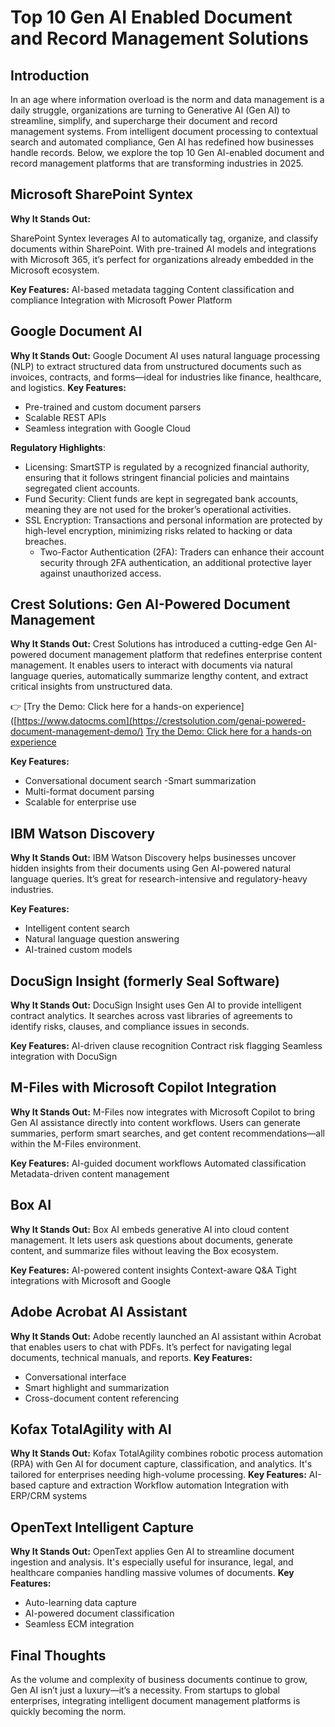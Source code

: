 Top 10 Gen AI Enabled Document and Record Management Solutions
======================================================

Introduction
------------

In an age where information overload is the norm and data management is a daily struggle, organizations are turning to Generative AI (Gen AI) to streamline, simplify, and supercharge their document and record management systems.
From intelligent document processing to contextual search and automated compliance, Gen AI has redefined how businesses handle records. Below, we explore the top 10 Gen AI-enabled document and record management platforms that are transforming industries in 2025.

Microsoft SharePoint Syntex
--------------------
**Why It Stands Out:**

SharePoint Syntex leverages AI to automatically tag, organize, and classify documents within SharePoint. With pre-trained AI models and integrations with Microsoft 365, it’s perfect for organizations already embedded in the Microsoft ecosystem.

**Key Features:**
AI-based metadata tagging
Content classification and compliance
Integration with Microsoft Power Platform

Google Document AI
-----------------------

**Why It Stands Out:**
Google Document AI uses natural language processing (NLP) to extract structured data from unstructured documents such as invoices, contracts, and forms—ideal for industries like finance, healthcare, and logistics.
**Key Features:**
- Pre-trained and custom document parsers
- Scalable REST APIs
- Seamless integration with Google Cloud


**Regulatory Highlights**: 
- Licensing: SmartSTP is regulated by a recognized financial authority, ensuring that it follows stringent financial policies and maintains segregated client accounts.
- Fund Security: Client funds are kept in segregated bank accounts, meaning they are not used for the broker’s operational activities.
- SSL Encryption: Transactions and personal information are protected by high-level encryption, minimizing risks related to hacking or data breaches.
  - Two-Factor Authentication (2FA): Traders can enhance their account security through 2FA authentication, an additional protective layer against unauthorized access.


Crest Solutions: Gen AI-Powered Document Management
-----------------

**Why It Stands Out:**
Crest Solutions has introduced a cutting-edge Gen AI-powered document management platform that redefines enterprise content management. It enables users to interact with documents via natural language queries, automatically summarize lengthy content, and extract critical insights from unstructured data.

👉 [Try the Demo: Click here for a hands-on experience]([https://www.datocms.com](https://crestsolution.com/genai-powered-document-management-demo/)
[Try the Demo: Click here for a hands-on experience](https://crestsolution.com/genai-powered-document-management-demo/)

**Key Features:**
- Conversational document search
-Smart summarization
- Multi-format document parsing
- Scalable for enterprise use

IBM Watson Discovery
-------------------

**Why It Stands Out:**
IBM Watson Discovery helps businesses uncover hidden insights from their documents using Gen AI-powered natural language queries. It’s great for research-intensive and regulatory-heavy industries.

**Key Features:**
- Intelligent content search
- Natural language question answering
- AI-trained custom models

DocuSign Insight (formerly Seal Software)
-----------------------------------------

**Why It Stands Out:**
DocuSign Insight uses Gen AI to provide intelligent contract analytics. It searches across vast libraries of agreements to identify risks, clauses, and compliance issues in seconds.

**Key Features:**
AI-driven clause recognition
Contract risk flagging
Seamless integration with DocuSign

M-Files with Microsoft Copilot Integration
------------------------------------------

**Why It Stands Out:**
M-Files now integrates with Microsoft Copilot to bring Gen AI assistance directly into content workflows. Users can generate summaries, perform smart searches, and get content recommendations—all within the M-Files environment.

**Key Features:**
AI-guided document workflows
Automated classification
Metadata-driven content management

Box AI
------
**Why It Stands Out:**
Box AI embeds generative AI into cloud content management. It lets users ask questions about documents, generate content, and summarize files without leaving the Box ecosystem.

**Key Features:**
AI-powered content insights
Context-aware Q&A
Tight integrations with Microsoft and Google

Adobe Acrobat AI Assistant
--------------------------
**Why It Stands Out:**
Adobe recently launched an AI assistant within Acrobat that enables users to chat with PDFs. It’s perfect for navigating legal documents, technical manuals, and reports.
**Key Features:**
- Conversational interface
- Smart highlight and summarization
- Cross-document content referencing

Kofax TotalAgility with AI
--------------------------
**Why It Stands Out:**
Kofax TotalAgility combines robotic process automation (RPA) with Gen AI for document capture, classification, and analytics. It's tailored for enterprises needing high-volume processing.
**Key Features:**
AI-based capture and extraction
Workflow automation
Integration with ERP/CRM systems

OpenText Intelligent Capture
----------------------------
**Why It Stands Out:**
OpenText applies Gen AI to streamline document ingestion and analysis. It's especially useful for insurance, legal, and healthcare companies handling massive volumes of documents.
**Key Features:**
- Auto-learning data capture
- AI-powered document classification
- Seamless ECM integration

Final Thoughts
--------------
As the volume and complexity of business documents continue to grow, Gen AI isn’t just a luxury—it’s a necessity. From startups to global enterprises, integrating intelligent document management platforms is quickly becoming the norm.

